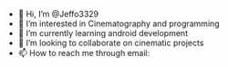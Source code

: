 - 👋 Hi, I’m @Jeffo3329
- 👀 I’m interested in Cinematography and programming
- 🌱 I’m currently learning android development
- 💞️ I’m looking to collaborate on cinematic projects
- 📫 How to reach me through email: 

<!---
Jeffo3329/Jeffo3329 is a ✨ special ✨ repository because its `README.md` (this file) appears on your GitHub profile.
You can click the Preview link to take a look at your changes.
--->
